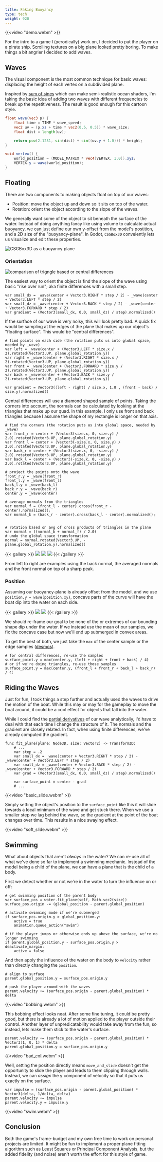 ```yaml
---
title: Faking Buoyancy
type: tech
weight: 920
---
```


{{<video "demo.webm" >}}

For the intro to a game I (perodically) work on, I decided to put the player on
a pirate ship. Scrolling textures on a big plane looked pretty boring. To make
things a bit angrier I decided to add waves.

## Waves

The visual component is the most common technique for basic waves: displacing
the height of each vertex on a subdivided plane.

Inspired by [sum of sines](https://developer.nvidia.com/gpugems/gpugems/part-i-natural-effects/chapter-1-effective-water-simulation-physical-models#:~:text=The%20sum%20of%20sines%20gives,to%20the%20continuous%20water%20surface.)
which can make semi-realistic ocean shaders, I'm taking the basic idea of adding two waves
with different frequencies to break up the repetitiveness. The result is good enough for this
cartoon style.


```glsl
float wave(vec3 p) {
	float time = TIME * wave_speed;
	vec2 uv = (p.xz + time * vec2(0.5, 0.5)) * wave_size;
	float dist = length(uv);

	return pow(2.1231, sin(dist) + sin((uv.y + 1.0))) * height;
}

void vertex() {
	world_position = (MODEL_MATRIX * vec4(VERTEX, 1.0)).xyz;
	VERTEX.y = wave(world_position);
}
```

## Floating

There are two components to making objects float on top of our waves:

* Position: move the object up and down so it sits on top of the water.
* Rotation: orient the object according to the slope of the waves.

We generally want some of the object to sit beneath the surface of the water.
Instead of doing anything fancy like using volume to calculate actual buoyancy,
we can just define our own y-offset from the model's postition, and a 2D size
of the "buoyancy-plane". In Godot, `CSGBox3D` conveiently lets us visualize and edit
these properties.

![CSGBox3D as a buoyancy plane](boundingplane.png)

### Orientation

![comparison of trigngle based or central differences](compare.png)

The easiest way to orient the object is find the slope of the wave using basic
"rise over run"; aka finite differences with a small step.

```gdscript
var small_dx = _wave(center + Vector3.RIGHT * step / 2) - _wave(center + Vector3.LEFT * step / 2)
var small_dz = _wave(center + Vector3.BACK * step / 2) - _wave(center + Vector3.FORWARD * step / 2)
var gradient = (Vector3(small_dx, 0.0, small_dz) / step).normalized()
```

If the surface of our wave is very noisy, this will look pretty bad. A quick
fix would be sampling at the edges of the plane that makes up our object's
"floating surface". This would be "central differences".

```gdscript
# find points on each side (the rotation puts us into global space, needed by _wave)
var left = _wave(center + (Vector3.LEFT * size.x / 2).rotated(Vector3.UP, plane.global_rotation.y))
var right = _wave(center + (Vector3.RIGHT * size.x / 2).rotated(Vector3.UP, plane.global_rotation.y))
var front = _wave(center + (Vector3.FORWARD * size.y / 2).rotated(Vector3.UP, plane.global_rotation.y))
var back = _wave(center + (Vector3.BACK * size.y / 2).rotated(Vector3.UP, plane.global_rotation.y))

var gradient = Vector3((left - right) / size.x, 1.0 , (front - back) / size.y).normalized()
```

Central differences will use a diamond shaped sample of points. Taking the
corners into account, the normals can be calculated by looking at the triangles
that make up our quad. In this example, I only use front and back triangles
because I assume the shape of my rectangle is longer on that axis.

```gdscript
# find the corners (the rotation puts us into global space, needed by _wave)
var front_r = center + (Vector3(size.x, 0, size.y) / 2.0).rotated(Vector3.UP, plane.global_rotation.y)
var front_l = center + (Vector3(-size.x, 0, size.y) / 2.0).rotated(Vector3.UP, plane.global_rotation.y)
var back_r = center + (Vector3(size.x, 0, -size.y) / 2.0).rotated(Vector3.UP, plane.global_rotation.y)
var back_l = center + (Vector3(-size.x, 0, -size.y) / 2.0).rotated(Vector3.UP, plane.global_rotation.y)

# project the points onto the wave
front_r.y = _wave(front_r)
front_l.y = _wave(front_l)
back_l.y = _wave(back_l)
back_r.y = _wave(back_r)
center.y = _wave(center)

# average normals from the triangles
var normal_f = (front_l - center).cross(front_r - center).normalized();
var normal_b = (back_r - center).cross(back_l - center).normalized();


# rotation based on avg of cross products of triangles in the plane
var normal = ((normal_b + normal_f) / 2.0)
# undo the global space transformation
normal = normal.rotated(Vector3.UP, -plane.global_rotation.y).normalized()
```

{{< gallery >}}
    <img src="backbias.png" class="grid-w33"/>
    <img src="averaged.png" class="grid-w33"/>
    <img src="frontbias.png" class="grid-w33"/>
{{< /gallery >}}

From left to right are examples using the back normal, the averaged normals and
the front normal on top of a sharp peak.

### Position

Assuming our buoyancy-plane is already offset from the model, and we use
`position.y = wave(position.xy)`, concave parts of the curve will have the boat
dip into the water on each side.

{{< gallery >}}
    <img src="finite_diffs_width.png" class="grid-w50"/>
    <img src="adjust_pos.png" class="grid-w50"/>
{{< /gallery >}}

We should re-frame our goal to be none of the or extremes of our bounding shape
dip under the water. If we instead use the mean of our samples, we fix the concave case but now we'll
end up submerged in convex areas.

To get the best of both, we just take the `max` of the center sample or the edge
samples ([desmos](https://www.desmos.com/calculator/y4neofo1zw)).

```gdscript
# for central differences, re-use the samples
surface_point.y = max(center.y, (left + right + front + back) / 4)
# or if we're doing triangles, re-use those samples
surface_point.y = max(center.y, (front_l + front_r + back_l + back_r) / 4)
```

## Riding the Waves

Just for fun, I took things a step further and actually used the waves to drive
the motion of the boat. While this may or may for the gameplay to move the boat
around, it could be a cool effect for objects that fall into the water.

While I could find the [partial
derivatives](https://www.wolframalpha.com/input?i=derivative+of+e%5E%28sin%28sqrt%28x%5E2%2By%5E2%29%29+%2B+sin%28y%29%29+*+H)
of our wave analytically, I'd have to deal with that each time I change the
structure of it. The normals and the gradient are closely related. In fact,
when using finite differences, we've already computed the gradient.

```gdscript
func fit_plane(plane: Node3D, size: Vector2) -> Transform3D:
    # ...
	var step = .2
	var small_dx = _wave(center + Vector3.RIGHT * step / 2) - _wave(center + Vector3.LEFT * step / 2)
	var small_dz = _wave(center + Vector3.BACK * step / 2) - _wave(center + Vector3.FORWARD * step / 2)
	var grad = (Vector3(small_dx, 0.0, small_dz) / step).normalized()

    var surface_point = center - grad
    # ...
```

{{<video "basic_slide.webm" >}}


Simply setting the object's position to the `surface_point` like this it will
slide towards a local minimum of the wave and get stuck there. When we use a
smaller step we lag behind the wave, so the gradient at the point of the boat
changes over time. This results in a nice swaying effect.


{{<video "soft_slide.webm" >}}


## Swimming

What about objects that aren't _always_ in the water? We can re-use all of what
we've done so far to implement a swimming mechanic. Instead of the model being
a child of the plane, we can have a plane that is the child of a body.


First we detect whether or not we're in the water to turn the influence on or off:

```gdscript
# get swimming position of the parent body
var surface_pos = water.fit_plane(self, Math.vec2(size))
surface_pos.origin -= (global_position - parent.global_position)

# activate swimming mode if we're submerged
if surface_pos.origin.y > global_position.y:
    active = true
    animation.queue_action("swim")

# if the player jumps or otherwise ends up above the surface, we're no longer swimming
if parent.global_position.y - surface_pos.origin.y > deactivate_margin:
    active = false
```

And then apply the influence of the water on the body to `velocity` rather than directly
changing the `position`.

```gdscript
# align to surface
parent.global_position.y = surface_pos.origin.y

# push the player around with the waves
parent.velocity += (surface_pos.origin - parent.global_position) * delta
```

{{<video "bobbing.webm" >}}

This bobbing effect looks neat. After some fine tuning, it could be pretty
good, but there is already a lot of motion applied to the player outside their
control. Another layer of unpredicatability would take away from the fun, so
instead, lets make them stick to the water's surface.

```gdscript
parent.velocity += (surface_pos.origin - parent.global_position) * Vector3(1, 0, 1) * delta
parent.global_position.y = surface_pos.origin.y
```

{{<video "bad_col.webm" >}}

Well, setting the position directly means `move_and_slide` doesn't get the
opportunity to slide the player and leads to them clipping through walls.
Instead, we can _assign_ the y component of velocity so that it puts us exactly
on the surface.

```gdscript
var impulse = (surface_pos.origin - parent.global_position) * Vector3(delta, 1/delta, delta)
parent.velocity += impulse
parent.velocity.y = impulse.y
```

{{<video "swim.webm" >}}

## Conclusion

Both the game's frame-budget and my own free time to work on personal projects
are limited. It might be fun to implement a proper plane fitting algorithm such
as [Least Squares](https://en.wikipedia.org/wiki/Least_squares) or [Principal
Component
Analysis](https://en.wikipedia.org/wiki/Principal_component_analysis), but the
added fidelity (and noise) aren't worth the effort for this style of game.
